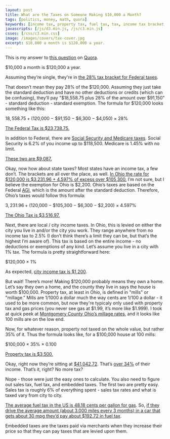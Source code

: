 ```yaml
---
layout: post
title: What are the Taxes on Someone Making $10,000 a Month?
tags: [politics, money, math, quora]
keywords: [income tax, property tax, fuel tax, tax, income tax bracket, tax bracket]
javascripts: [/js/d3.min.js, /js/c3.min.js]
csses: [/css/c3.min.css]
image: /images/covers/tax-cover.jpg
excerpt: $10,000 a month is $120,000 a year.
---
```


This is my answer to [this question](https://www.quora.com/If-I-earn-10-000-a-month-in-the-US-any-state-you-choose-how-much-will-go-to-taxes) on [Quora](https://www.quora.com).

$10,000 a month is $120,000 a year.

Assuming they’re single, they're in [the 28% tax bracket for Federal taxes](https://www.irs.com/articles/2016-federal-tax-rates-personal-exemptions-and-standard-deductions).

That doesn’t mean they pay 28% of the $120,000. Assuming they just take the standard deduction and have no other deductions or credits (which can be confusing), they’ll pay "$18,558.75 plus 28% of the amount over $91,150" - standard deduction - standard exemption. The formula for $120,000 looks something like this:

$18,558.75 + ($120,000 − $91,150 − $6,300 − $4,050) × 28%

[The Federal Tax is $23,738.75.](https://www.google.com/search?q=18558.75%2B(120000-91150-6300-4050)*0.28)

In addition to Federal, there are [Social Security and Medicare taxes](https://www.irs.gov/taxtopics/tc751.html). Social Security is 6.2% of you income up to $118,500. Medicare is 1.45% with no limit.

[These two are $9,087.](https://www.google.com/search?q=118500*0.062%2B120000*0.0145)

Okay, now how about state taxes? Most states have an income tax, a few don’t. The brackets are all over the place, as well. [In Ohio the rate for $120,000 is $3,231.96 + 4.597% of excess over $105,300.](http://www.tax.ohio.gov/ohio_individual/individual/annual_tax_rates.aspx) I’m not sure, but I believe the exemption for Ohio is $2,200. Ohio’s taxes are based on the Federal [AGI](https://en.wikipedia.org/wiki/Adjusted_gross_income), which is the amount after the standard deduction. Therefore, Ohio’s taxes would follow this formula:

$3,231.96 + ($120,000 − $105,300 − $6,300 − $2,200) × 4.597%

[The Ohio Tax is $3,516.97.](https://www.google.com/search?q=3231.96%2B(120%2C000-105300-6300-2200)*0.04597)

Next, there are local / city income taxes. In Ohio, this is levied on either the city you live in and/or the city you work. They range anywhere from no income tax to 2.5% (I don’t think there’s a limit they can be, but that’s the highest I’m aware of). This tax is based on the entire income - no deductions or exemptions of any kind. Let’s assume you live in a city with 1% tax. The formula is pretty straightforward here:

$120,000 × 1%

As expected, [city income tax is $1,200](https://www.google.com/search?q=120000*0.01).

But wait! There’s more! Making $120,000 probably means they own a home. Let’s say they own a home, and the county they live in says the house is worth $100,000. Property tax, at least in Ohio, is defined in "mills" or "millage." Mills are 1/1000 a dollar much the way cents are 1/100 a dollar - it used to be more common, but now they're typicaly only used with property tax and gas prices (you never see gas at $1.99, it’s more like $1.999). I took at quick peek at [Montgomery County Ohio’s millage rates](http://www.mcrealestate.org/pdffiles/taxrates/Taxrate_2015.pdf), and it looks like 100 mills are on the low end.

Now, for whatever reason, property not taxed on the whole value, but rather 35% of it. Thus the formula looks like, for a $100,000 house at 100 mills:

$100,000 × 35% × 0.100

[Property tax is $3,500.](https://www.google.com/search?q=100000*0.35*0.100)

Okay, right now they’re sitting at [$41,042.72](https://www.google.com/search?q=23738.75%2B9087%2B3516.97%2B1200%2B3500). That’s [over 34%](https://www.google.com/search?q=41042.72%2F120000) of their income. That’s it, right? No more tax?

Nope - those were just the easy ones to calculate. You also need to figure out sales tax, fuel tax, and embedded taxes. The first two are pretty easy. Sales tax is roughly 6% of everything spent - sales tax rates and what is taxed vary from city to city.

[The average fuel tax in the US is 48.18 cents per gallon for gas](https://en.wikipedia.org/wiki/Fuel_taxes_in_the_United_States). So, [if they drive the average amount (about 3,000 miles every 3 months) in a car that gets about 30 mpg they’d pay about $192.72 in fuel tax](https://www.google.com/search?q=0.4818*4*3000%2F30).

Embedded taxes are the taxes paid via merchants when they increase their price so that they can pay taxes that are levied upon them.

<div id="taxPie"></div>
<script>
$(document).ready(function() {
    var income = 120000.00;
    var federal = 18558.75 + (income - 91150 - 6300 - 4050) * 0.28;
    var ss = 118500 * 0.062;
    var medicare = income * 0.0145;
    var state = 3231.96 + (income - 105300 - 6300 - 2200) * 0.4597;
    var local = income * 0.01;
    var property = 100000 * 0.35 * 0.1;
    var fuel = 0.4818 * 4 * 3000 / 30;
    var remaining = income - federal - ss - medicare - state - local - property - fuel;

    c3.generate({
        bindto: '#taxPie',
        data: {
            columns: [
                ['Federal Tax', federal],
                ['Social Security Tax', ss],
                ['Medicare Tax', medicare],
                ['State Tax', state],
                ['Local Tax', local],
                ['Property Tax', property],
                ['Fuel Tax', fuel],
                ['Remaining', remaining]
            ],
            type: 'pie'
        }
    });
});
</script>
